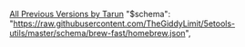 [All Previous Versions by Tarun](https://5e.tools/index.html#blankhash,loadexthomebrew:opphb~devilfruitabilities~d%26dfphb~onepiecedungeonmasterguide~onepieceraces)
   "$schema": "https://raw.githubusercontent.com/TheGiddyLimit/5etools-utils/master/schema/brew-fast/homebrew.json",
